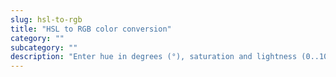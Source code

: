 ```yaml
---
slug: hsl-to-rgb
title: "HSL to RGB color conversion"
category: ""
subcategory: ""
description: "Enter hue in degrees (°), saturation and lightness (0..100%) and press the Convert button:"
---
```


